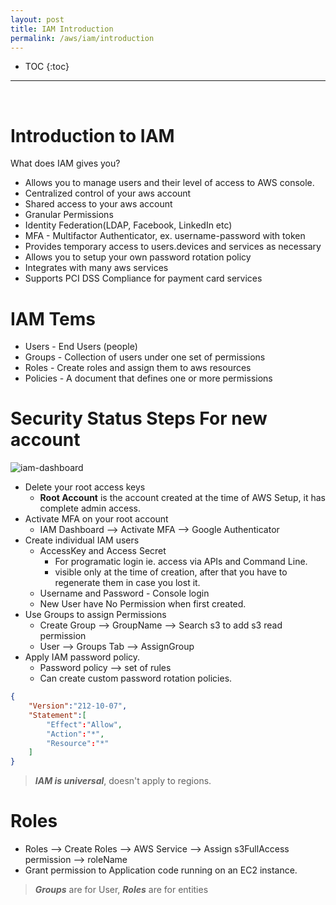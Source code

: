 ```yaml
---
layout: post
title: IAM Introduction
permalink: /aws/iam/introduction
---
```


- TOC
{:toc}

<hr><br>

# Introduction to IAM

What does IAM gives you?
* Allows you to manage users and their level of access to AWS console.
* Centralized control of your aws account
* Shared access to your aws account
* Granular Permissions
* Identity Federation(LDAP, Facebook, LinkedIn etc)
* MFA - Multifactor Authenticator, ex. username-password with token
* Provides temporary access to users.devices and services as necessary
* Allows you to setup your own password rotation policy
* Integrates with many aws services
* Supports PCI DSS Compliance for payment card services

# IAM Tems
* Users - End Users (people)
* Groups - Collection of users under one set of permissions
* Roles - Create roles and assign them to aws resources
* Policies - A document that defines one or more permissions

# Security Status Steps For new account

![iam-dashboard]({{site.cdn}}/aws/iam/iam-dashboard.png)

* Delete your root access keys
    - **Root Account** is the account created at the time of AWS Setup, it has complete admin access.
* Activate MFA on your root account
    - IAM Dashboard --> Activate MFA --> Google Authenticator
* Create individual IAM users
    - AccessKey and Access Secret 
        - For programatic login ie. access via APIs and Command Line.
        - visible only at the time of creation, after that you have to regenerate them in case you lost it.
    - Username and Password - Console login
    - New User have No Permission when first created.
* Use Groups to assign Permissions
    - Create Group --> GroupName --> Search s3 to add s3 read permission
    - User --> Groups Tab --> AssignGroup
* Apply IAM password policy.
    - Password policy --> set of rules
    - Can create custom password rotation policies.

```json
{
    "Version":"212-10-07",
    "Statement":[
        "Effect":"Allow",
        "Action":"*",
        "Resource":"*"
    ]
}
```

> ***IAM is universal***, doesn't apply to regions.

# Roles
* Roles --> Create Roles --> AWS Service --> Assign s3FullAccess permission --> roleName
* Grant permission to Application code running on an EC2 instance.

> ***Groups*** are for User, ***Roles*** are for entities
